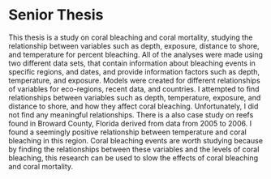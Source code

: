 # Senior Thesis

This thesis is a study on coral bleaching and coral mortality, studying the relationship between variables such as depth, exposure, distance to shore, and temperature for percent bleaching. All of the analyses were made using two different data sets, that contain information about bleaching events in specific regions, and dates, and provide information factors such as depth, temperature, and exposure. Models were created for different relationships of variables for eco-regions, recent data, and countries. 
I attempted to find relationships between variables such as depth, temperature, exposure, and distance to shore, and how they affect coral bleaching. Unfortunately, I did not find any meaningful relationships. There is a also case study on reefs found in Broward County, Florida derived from data from 2005 to 2006. I found a seemingly positive relationship between temperature and coral bleaching in this region. Coral bleaching events are worth studying because by finding the relationships between these variables and the levels of coral bleaching, this research can be used to slow the effects of coral bleaching and coral mortality. 
